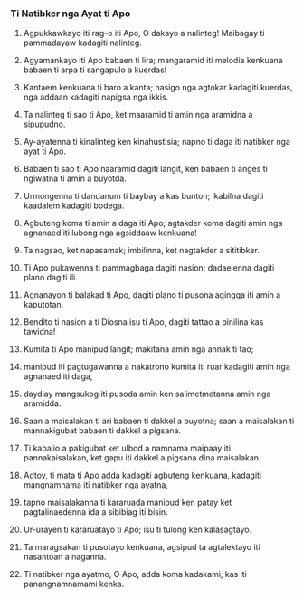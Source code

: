 ### Ti Natibker nga Ayat ti Apo

1. Agpukkawkayo iti rag-o iti Apo, O dakayo a nalinteg!
   Maibagay ti pammadayaw kadagiti nalinteg.
2. Agyamankayo iti Apo babaen ti lira;
   mangaramid iti melodia kenkuana babaen ti arpa ti sangapulo a kuerdas!
3. Kantaem kenkuana ti baro a kanta;
   nasigo nga agtokar kadagiti kuerdas, nga addaan kadagiti napigsa nga ikkis.

4. Ta nalinteg ti sao ti Apo, ket maaramid ti amin nga aramidna a sipupudno.
5. Ay-ayatenna ti kinalinteg ken kinahustisia;
   napno ti daga iti natibker nga ayat ti Apo.

6. Babaen ti sao ti Apo naaramid dagiti langit, ken babaen ti anges ti ngiwatna ti amin a buyotda.
7. Urmongenna ti dandanum ti baybay a kas bunton;
   ikabilna dagiti kaadalem kadagiti bodega.

8. Agbuteng koma ti amin a daga iti Apo;
   agtakder koma dagiti amin nga agnanaed iti lubong nga agsiddaaw kenkuana!
9. Ta nagsao, ket napasamak;
   imbilinna, ket nagtakder a sititibker.

10. Ti Apo pukawenna ti pammagbaga dagiti nasion;
    dadaelenna dagiti plano dagiti ili.
11. Agnanayon ti balakad ti Apo, dagiti plano ti pusona agingga iti amin a kaputotan.
12. Bendito ti nasion a ti Diosna isu ti Apo, dagiti tattao a pinilina kas tawidna!

13. Kumita ti Apo manipud langit;
    makitana amin nga annak ti tao;
14. manipud iti pagtugawanna a nakatrono kumita iti ruar
    kadagiti amin nga agnanaed iti daga,
15. daydiay mangsukog iti pusoda amin
    ken salimetmetanna amin nga aramidda.
16. Saan a maisalakan ti ari babaen ti dakkel a buyotna;
    saan a maisalakan ti mannakigubat babaen ti dakkel a pigsana.
17. Ti kabalio a pakigubat ket ulbod a namnama maipaay iti pannakaisalakan, ket gapu iti dakkel a pigsana dina maisalakan.

18. Adtoy, ti mata ti Apo adda kadagiti agbuteng kenkuana, kadagiti mangnamnama iti natibker nga ayatna,
19. tapno maisalakanna ti kararuada manipud ken patay
    ket pagtalinaedenna ida a sibibiag iti bisin.

20. Ur-urayen ti kararuatayo ti Apo;
    isu ti tulong ken kalasagtayo.
21. Ta maragsakan ti pusotayo kenkuana, agsipud ta agtalektayo iti nasantoan a naganna.
22. Ti natibker nga ayatmo, O Apo, adda koma kadakami, kas iti panangnamnamami kenka.
